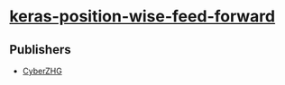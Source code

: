 # [keras-position-wise-feed-forward](https://pypi.org/project/keras-position-wise-feed-forward)



## Publishers
- [CyberZHG](https://pypi.org/user/CyberZHG)

